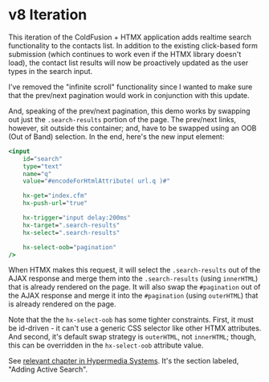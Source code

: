 
# v8 Iteration

This iteration of the ColdFusion + HTMX application adds realtime search functionality to the contacts list. In addition to the existing click-based form submission (which continues to work even if the HTMX library doesn't load), the contact list results will now be proactively updated as the user types in the search input.

I've removed the "infinite scroll" functionality since I wanted to make sure that the prev/next pagination would work in conjunction with this update.

And, speaking of the prev/next pagination, this demo works by swapping out just the `.search-results` portion of the page. The prev/next links, however, sit outside this container; and, have to be swapped using an OOB (Out of Band) selection. In the end, here's the new input element:

```cfm
<input
	id="search"
	type="text"
	name="q"
	value="#encodeForHtmlAttribute( url.q )#"

	hx-get="index.cfm"
	hx-push-url="true"

	hx-trigger="input delay:200ms"
	hx-target=".search-results"
	hx-select=".search-results"

	hx-select-oob="pagination"
/>
```

When HTMX makes this request, it will select the `.search-results` out of the AJAX response and merge them into the `.search-results` (using `innerHTML`) that is already rendered on the page. It will also swap the `#pagination` out of the AJAX response and merge it into the `#pagination` (using `outerHTML`) that is already rendered on the page.

Note that the the `hx-select-oob` has some tighter constraints. First, it must be id-driven - it can't use a generic CSS selector like other HTMX attributes. And second, it's default swap strategy is `outerHTML`, not `innerHTML`; though, this can be overridden in the `hx-select-oob` attribute value.

See [relevant chapter in Hypermedia Systems][hypermedia-chapter]. It's the section labeled, "Adding Active Search".


[hypermedia-chapter]: https://hypermedia.systems/more-htmx-patterns/#_adding_active_search
